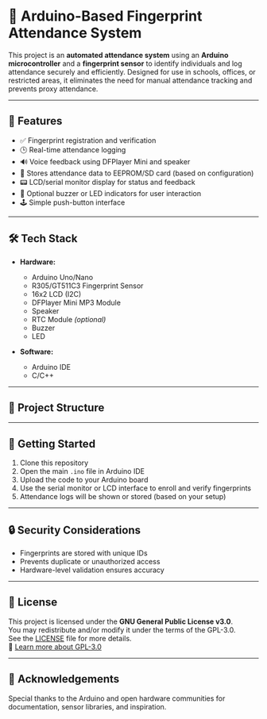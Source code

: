 # 📌 Arduino-Based Fingerprint Attendance System

This project is an **automated attendance system** using an **Arduino microcontroller** and a **fingerprint sensor** to identify individuals and log attendance securely and efficiently. Designed for use in schools, offices, or restricted areas, it eliminates the need for manual attendance tracking and prevents proxy attendance.

---

## 🔧 Features

- ✅ Fingerprint registration and verification  
- 🕒 Real-time attendance logging  
- 🔊 Voice feedback using DFPlayer Mini and speaker  
- 💾 Stores attendance data to EEPROM/SD card (based on configuration)  
- 📟 LCD/serial monitor display for status and feedback  
- 🔔 Optional buzzer or LED indicators for user interaction  
- 🕹️ Simple push-button interface  

---

## 🛠️ Tech Stack

- **Hardware:**  
  - Arduino Uno/Nano  
  - R305/GT511C3 Fingerprint Sensor  
  - 16x2 LCD (I2C)  
  - DFPlayer Mini MP3 Module  
  - Speaker  
  - RTC Module *(optional)*  
  - Buzzer
  - LED

- **Software:**  
  - Arduino IDE  
  - C/C++

---

## 📁 Project Structure


---

## 🚀 Getting Started

1. Clone this repository
2. Open the main `.ino` file in Arduino IDE
3. Upload the code to your Arduino board
4. Use the serial monitor or LCD interface to enroll and verify fingerprints
5. Attendance logs will be shown or stored (based on your setup)

---

## 🔒 Security Considerations

- Fingerprints are stored with unique IDs
- Prevents duplicate or unauthorized access
- Hardware-level validation ensures accuracy

---

## 📃 License

This project is licensed under the **GNU General Public License v3.0**.  
You may redistribute and/or modify it under the terms of the GPL-3.0.  
See the [LICENSE](LICENSE) file for more details.  
🔗 [Learn more about GPL-3.0](https://www.gnu.org/licenses/gpl-3.0.en.html)

---

## 🙌 Acknowledgements

Special thanks to the Arduino and open hardware communities for documentation, sensor libraries, and inspiration.
